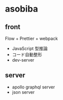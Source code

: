 # asobiba

## front
Flow + Prettier + webpack

* JavaScript 型推論
* コード自動整形
* dev-server


## server
* apollo graphql server
* json server


